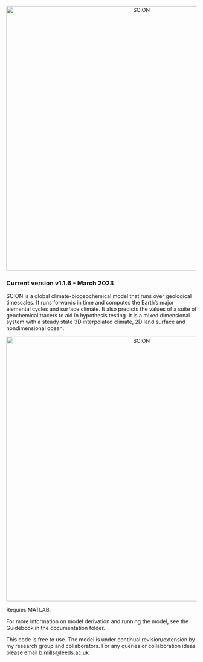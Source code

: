 <p align="center">
  <img src="https://bjwmills.com/wp-content/uploads/2023/09/SCION_banner.png" alt="SCION" style="width:700px;"/>
</p>

### Current version v1.1.6 - March 2023

SCION is a global climate-biogeochemical model that runs over geological timescales. It runs forwards in time and computes the Earth’s major elemental cycles and surface climate. It also predicts the values of a suite of geochemical tracers to aid in hypothesis testing. It is a mixed dimensional system with a steady state 3D interpolated climate, 2D land surface and nondimensional ocean.

<p align="center">
  <img src="http://bjwmills.com/wp-content/uploads/2023/09/SCION_outline.png" alt="SCION" style="width:700px;"/>
</p>

Requies MATLAB. 

For more information on model derivation and running the model, see the Guidebook in the documentation folder.

This code is free to use. The model is under continual revision/extension by my research group and collaborators. For any queries or collaboration ideas please email b.mills@leeds.ac.uk
